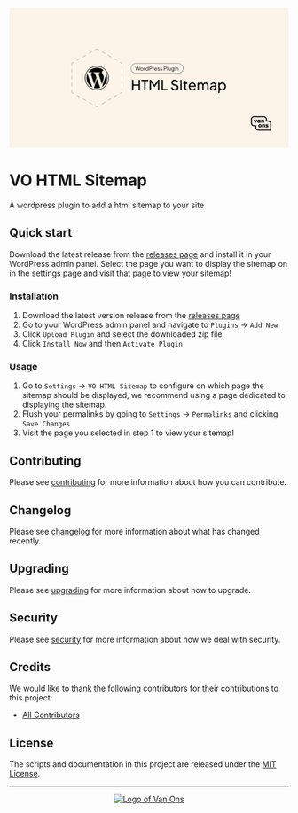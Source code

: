 <p align="center"><img src="art/social-card.png" alt="Social card of VO HTML Sitemap"></p>

# VO HTML Sitemap

<!-- BADGES -->

A wordpress plugin to add a html sitemap to your site

## Quick start

Download the latest release from the [releases page](https://github.com/VanOns/vo-html-sitemap/releases) and install it in your WordPress admin panel.
Select the page you want to display the sitemap on in the settings page and visit that page to view your sitemap!

### Installation

1. Download the latest version release from the [releases page](https://github.com/VanOns/vo-html-sitemap/releases)
2. Go to your WordPress admin panel and navigate to `Plugins` -> `Add New`
3. Click `Upload Plugin` and select the downloaded zip file
4. Click `Install Now` and then `Activate Plugin`

### Usage

1. Go to `Settings` -> `VO HTML Sitemap` to configure on which page the sitemap should be displayed, we recommend using a page dedicated to displaying the sitemap.
2. Flush your permalinks by going to `Settings` -> `Permalinks` and clicking `Save Changes`
3. Visit the page you selected in step 1 to view your sitemap!

## Contributing

Please see [contributing] for more information about how you can contribute.

## Changelog

Please see [changelog] for more information about what has changed recently.

## Upgrading

Please see [upgrading] for more information about how to upgrade.

## Security

Please see [security] for more information about how we deal with security.

## Credits

We would like to thank the following contributors for their contributions to this project:

- [All Contributors][all-contributors]

## License

The scripts and documentation in this project are released under the [MIT License][license].

---

<p align="center"><a href="https://van-ons.nl/" target="_blank"><img src="https://opensource.van-ons.nl/files/cow.png" width="50" alt="Logo of Van Ons"></a></p>

[documentation]: docs
[contributing]: CONTRIBUTING.md
[changelog]: CHANGELOG.md
[upgrading]: UPGRADING.md
[security]: SECURITY.md
[email]: mailto:opensource@van-ons.nl
[all-contributors]: ../../contributors
[license]: LICENSE.md
